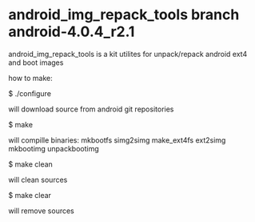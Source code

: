 android_img_repack_tools branch android-4.0.4_r2.1
====================

android_img_repack_tools is a kit utilites for unpack/repack android ext4 and boot images

how to make:

$ ./configure

will download source from android git repositories

$ make

will compille binaries:
mkbootfs
simg2simg
make_ext4fs
ext2simg
mkbootimg
unpackbootimg

$ make clean

will clean sources

$ make clear

will remove sources


